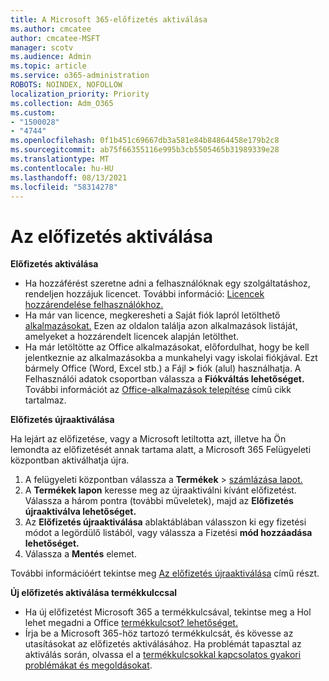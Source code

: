 ```yaml
---
title: A Microsoft 365-előfizetés aktiválása
ms.author: cmcatee
author: cmcatee-MSFT
manager: scotv
ms.audience: Admin
ms.topic: article
ms.service: o365-administration
ROBOTS: NOINDEX, NOFOLLOW
localization_priority: Priority
ms.collection: Adm_O365
ms.custom:
- "1500028"
- "4744"
ms.openlocfilehash: 0f1b451c69667db3a581e84b84864458e179b2c8
ms.sourcegitcommit: ab75f66355116e995b3cb5505465b31989339e28
ms.translationtype: MT
ms.contentlocale: hu-HU
ms.lasthandoff: 08/13/2021
ms.locfileid: "58314278"
---
```

# <a name="activate-your-subscription"></a>Az előfizetés aktiválása

**Előfizetés aktiválása**

- Ha hozzáférést szeretne adni a felhasználóknak egy szolgáltatáshoz, rendeljen hozzájuk licencet. További információ: [Licencek hozzárendelése felhasználókhoz.](https://docs.microsoft.com/microsoft-365/admin/manage/assign-licenses-to-users)
- Ha már van licence, megkeresheti a Saját fiók lapról letölthető [alkalmazásokat.](https://portal.office.com/account/#installs) Ezen az oldalon találja azon alkalmazások listáját, amelyeket a hozzárendelt licencek alapján letölthet.
- Ha már letöltötte az Office alkalmazásokat, előfordulhat, hogy be kell jelentkeznie az alkalmazásokba a munkahelyi vagy iskolai fiókjával. Ezt bármely Office (Word, Excel stb.) a Fájl **>** fiók (alul) használhatja. A Felhasználói adatok csoportban válassza a **Fiókváltás lehetőséget.** További információt az [Office-alkalmazások telepítése](https://docs.microsoft.com/microsoft-365/admin/setup/install-applications) című cikk tartalmaz.

**Előfizetés újraaktiválása**

Ha lejárt az előfizetése, vagy a Microsoft letiltotta azt, illetve ha Ön lemondta az előfizetését annak tartama alatt, a Microsoft 365 Felügyeleti központban aktiválhatja újra.

1. A felügyeleti központban válassza a **Termékek**  >  [számlázása lapot.](https://go.microsoft.com/fwlink/p/?linkid=842054)
2. A **Termékek lapon** keresse meg az újraaktiválni kívánt előfizetést. Válassza a három pontra (további műveletek), majd az **Előfizetés újraaktiválva lehetőséget.**
3. Az **Előfizetés újraaktiválása** ablaktáblában válasszon ki egy fizetési módot a legördülő listából, vagy válassza a Fizetési **mód hozzáadása lehetőséget.**
4. Válassza a **Mentés** elemet.

További információért tekintse meg [Az előfizetés újraaktiválása](https://docs.microsoft.com/microsoft-365/commerce/subscriptions/reactivate-your-subscription) című részt.

**Új előfizetés aktiválása termékkulccsal**

- Ha új előfizetést Microsoft 365 a termékkulcsával, tekintse meg a Hol lehet megadni a Office [termékkulcsot? lehetőséget.](https://support.office.com/article/where-to-enter-your-office-product-key-0a82e5ae-739e-4b92-a6f4-2ec780c185db)
- Írja be a Microsoft 365-höz tartozó termékkulcsát, és kövesse az utasításokat az előfizetés aktiválásához. Ha problémát tapasztal az aktiválás során, olvassa el a [termékkulcsokkal kapcsolatos gyakori problémákat és megoldásokat](https://docs.microsoft.com/microsoft-365/commerce/product-key-errors-and-solutions).
